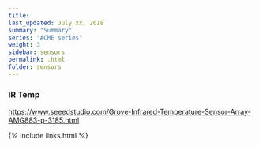 ```yaml
---
title:  
last_updated: July xx, 2018
summary: "Summary"
series: "ACME series"
weight: 3
sidebar: sensors
permalink: .html
folder: sensors
---
```


### IR Temp
https://www.seeedstudio.com/Grove-Infrared-Temperature-Sensor-Array-AMG883-p-3185.html

{% include links.html %}
